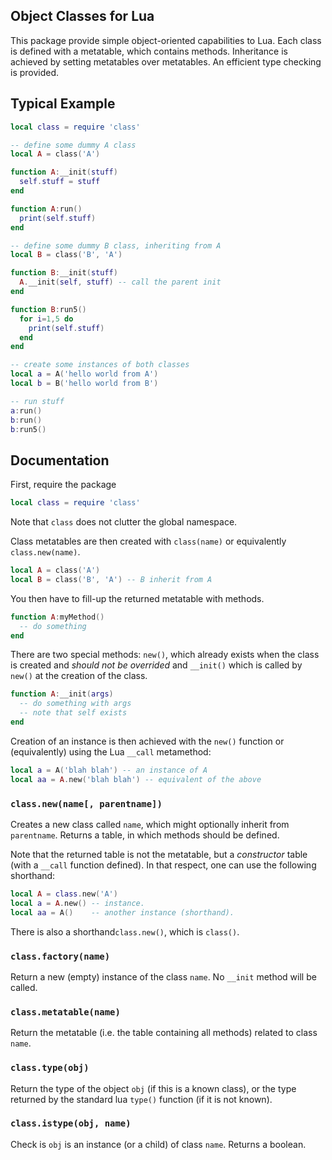 Object Classes for Lua
----------------------

This package provide simple object-oriented capabilities to Lua.
Each class is defined with a metatable, which contains methods.
Inheritance is achieved by setting metatables over metatables.
An efficient type checking is provided.

## Typical Example

```lua
local class = require 'class'

-- define some dummy A class
local A = class('A')

function A:__init(stuff)
  self.stuff = stuff
end

function A:run()
  print(self.stuff)
end

-- define some dummy B class, inheriting from A
local B = class('B', 'A')

function B:__init(stuff)
  A.__init(self, stuff) -- call the parent init
end

function B:run5()
  for i=1,5 do
    print(self.stuff)
  end
end

-- create some instances of both classes
local a = A('hello world from A')
local b = B('hello world from B')

-- run stuff
a:run()
b:run()
b:run5()
```

## Documentation

First, require the package
```lua
local class = require 'class'
```
Note that `class` does not clutter the global namespace.

Class metatables are then created with `class(name)` or equivalently `class.new(name)`.
```lua
local A = class('A')
local B = class('B', 'A') -- B inherit from A
```

You then have to fill-up the returned metatable with methods.
```lua
function A:myMethod()
  -- do something
end
```

There are two special methods: `new()`, which already exists when the class is created and _should not be overrided_
and `__init()` which is called by `new()` at the creation of the class.
```lua
function A:__init(args)
  -- do something with args
  -- note that self exists
end
```

Creation of an instance is then achieved with the `new()` function or (equivalently) using the Lua `__call` metamethod:
```lua
local a = A('blah blah') -- an instance of A
local aa = A.new('blah blah') -- equivalent of the above
```

### `class.new(name[, parentname])`

Creates a new class called `name`, which might optionally inherit from `parentname`.
Returns a table, in which methods should be defined.

Note that the returned table is not the metatable, but a _constructor_ table (with a `__call`
function defined). In that respect, one can use the following shorthand:
```lua
local A = class.new('A')
local a = A.new() -- instance.
local aa = A()    -- another instance (shorthand).
```

There is also a shorthand`class.new()`, which is `class()`.

### `class.factory(name)`

Return a new (empty) instance of the class `name`. No `__init` method will be called.

### `class.metatable(name)`

Return the metatable (i.e. the table containing all methods) related to class `name`.

### `class.type(obj)`

Return the type of the object `obj` (if this is a known class), or the type
returned by the standard lua `type()` function (if it is not known).

### `class.istype(obj, name)`

Check is `obj` is an instance (or a child) of class `name`. Returns a boolean.


